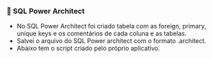 ### 🔸 SQL Power Architect

- No SQL Power Architect foi criado  tabela com as foreign, primary, unique keys e os comentários de cada coluna e as tabelas. 
- Salvei o arquivo do SQL Power architect com o formato .architect.
- Abaixo tem o script criado pelo próprio aplicativo.


